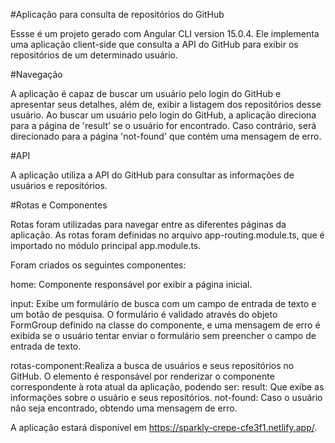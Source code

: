 #Aplicação para consulta de repositórios do GitHub

Essse é um projeto gerado com Angular CLI version 15.0.4.
Ele implementa uma aplicação client-side que consulta a API do GitHub para exibir os repositórios de um determinado usuário.

#Navegação

A aplicação é capaz de buscar um usuário pelo login do GitHub e apresentar seus detalhes, além de, exibir a listagem dos repositórios desse usuário.
Ao buscar um usuário pelo login do GitHub, a aplicação direciona para a página de 'result' se o usuário for encontrado. Caso contrário,  será direcionado para a página 'not-found' que contém uma mensagem de erro.

#API

A aplicação utiliza a API do GitHub para consultar as informações de usuários e repositórios. 

#Rotas e Componentes

Rotas foram utilizadas para navegar entre as diferentes páginas da aplicação. As rotas foram definidas no arquivo app-routing.module.ts, que é importado no módulo principal app.module.ts.

Foram criados os seguintes componentes:

home: Componente responsável por exibir a página inicial.

input: Exibe um formulário de busca com um campo de entrada de texto e um botão de pesquisa. O formulário é validado através do objeto FormGroup definido na classe do componente, e uma mensagem de erro é exibida se o usuário tentar enviar o formulário sem preencher o campo de entrada de texto. 

rotas-component:Realiza a busca de usuários e seus repositórios no GitHub. O elemento <router-outlet> é responsável por renderizar o componente correspondente à rota atual da aplicação, podendo ser:
  result: Que exibe as informações sobre o usuário e seus repositórios.
  not-found: Caso o usuário não seja encontrado, obtendo uma mensagem de erro.
 

A aplicação estará disponível em https://sparkly-crepe-cfe3f1.netlify.app/.

